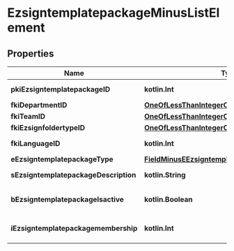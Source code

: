 
# EzsigntemplatepackageMinusListElement

## Properties
Name | Type | Description | Notes
------------ | ------------- | ------------- | -------------
**pkiEzsigntemplatepackageID** | **kotlin.Int** | The unique ID of the Ezsigntemplatepackage | 
**fkiDepartmentID** | [**OneOfLessThanIntegerCommaObjectGreaterThan**](OneOfLessThanIntegerCommaObjectGreaterThan.md) |  | 
**fkiTeamID** | [**OneOfLessThanIntegerCommaObjectGreaterThan**](OneOfLessThanIntegerCommaObjectGreaterThan.md) |  | 
**fkiEzsignfoldertypeID** | [**OneOfLessThanIntegerCommaObjectGreaterThan**](OneOfLessThanIntegerCommaObjectGreaterThan.md) |  | 
**fkiLanguageID** | **kotlin.Int** | The unique ID of the Language.  Valid values:  |Value|Description| |-|-| |1|French| |2|English| | 
**eEzsigntemplatepackageType** | [**FieldMinusEEzsigntemplatepackageType**](FieldMinusEEzsigntemplatepackageType.md) |  | 
**sEzsigntemplatepackageDescription** | **kotlin.String** | The description of the Ezsigntemplatepackage | 
**bEzsigntemplatepackageIsactive** | **kotlin.Boolean** | Whether the Ezsigntemplatepackage is active or not | 
**iEzsigntemplatepackagemembership** | **kotlin.Int** | The total number of Ezsigntemplatepackagemembership in the Ezsigntemplatepackage | 



